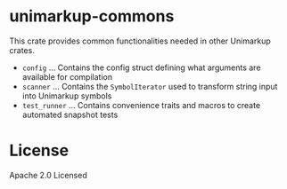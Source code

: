 # unimarkup-commons

This crate provides common functionalities needed in other Unimarkup crates.

- `config` ... Contains the config struct defining what arguments are available for compilation
- `scanner` ... Contains the `SymbolIterator` used to transform string input into Unimarkup symbols
- `test_runner` ... Contains convenience traits and macros to create automated snapshot tests

# License

Apache 2.0 Licensed
